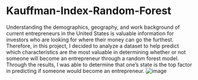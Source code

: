 # Kauffman-Index-Random-Forest
Understanding the demographics, geography, and work background of current entrepreneurs in the United States is valuable information for investors who are looking for where their money can go the furthest. Therefore, in this project, I decided to analyze a dataset to help predict which characteristics are the most valuable in determining whether or not someone will become an entrepreneur through a random forest model. Through the results, I was able to determine that one’s state is the top factor in predicting if someone would become an entrepreneur.  ![image](https://user-images.githubusercontent.com/63880619/110985051-ed260b00-8339-11eb-950e-f0cb4f877f10.png)
